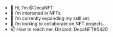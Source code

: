 - 👋 Hi, I’m @DecaNFT
- 👀 I’m interested in NFTs.
- 🌱 I’m currently expanding my skill set.
- 💞️ I’m looking to collaborate on NFT projects.
- 📫 How to reach me: Discord: DecaNFT#0420

<!---
DecaNFT/DecaNFT is a ✨ special ✨ repository because its `README.md` (this file) appears on your GitHub profile.
You can click the Preview link to take a look at your changes.
--->
